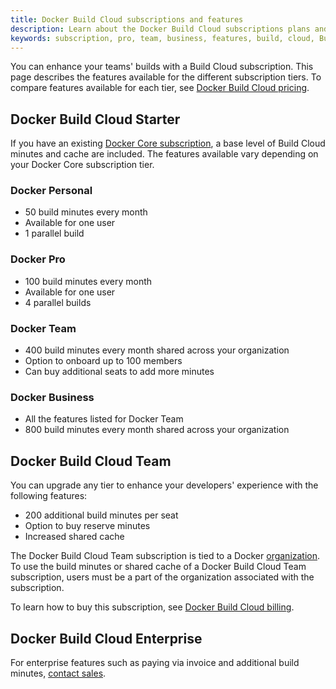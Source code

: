 ```yaml
---
title: Docker Build Cloud subscriptions and features
description: Learn about the Docker Build Cloud subscriptions plans and features
keywords: subscription, pro, team, business, features, build, cloud, Build Cloud, remote builder
---
```


You can enhance your teams' builds with a Build Cloud subscription. This page describes the features available for the different subscription tiers. To compare features available for each tier, see [Docker Build Cloud pricing](https://www.docker.com/products/build-cloud/#pricing).

## Docker Build Cloud Starter

If you have an existing [Docker Core subscription](../subscription/core-subscription/details.md), a base level of Build Cloud minutes and cache are included. The features available vary depending on your Docker Core subscription tier.

### Docker Personal

- 50 build minutes every month
- Available for one user
- 1 parallel build

### Docker Pro

- 100 build minutes every month
- Available for one user
- 4 parallel builds

### Docker Team

- 400 build minutes every month shared across your organization
- Option to onboard up to 100 members
- Can buy additional seats to add more minutes

### Docker Business

- All the features listed for Docker Team
- 800 build minutes every month shared across your organization

## Docker Build Cloud Team

You can upgrade any tier to enhance your developers' experience with the following features:

- 200 additional build minutes per seat
- Option to buy reserve minutes
- Increased shared cache

The Docker Build Cloud Team subscription is tied to a Docker
[organization](../admin/organization/_index.md). To use the build minutes or
shared cache of a Docker Build Cloud Team subscription, users must be a part of
the organization associated with the subscription.

To learn how to buy this subscription, see [Docker Build Cloud billing](../billing/build-billing.md).

## Docker Build Cloud Enterprise

For enterprise features such as paying via invoice and additional build minutes, [contact sales](https://www.docker.com/products/build-cloud/#contact_sales).

